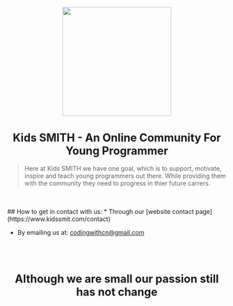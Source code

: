 <p align="center">
  <img src="https://user-images.githubusercontent.com/67172682/147801833-bb70691f-79b9-4a7a-9d3b-e0ea592ce1d3.png" height=250>
</p>

<h1 align="center" style="font-size: 25px">Kids SMITH - An Online Community For Young Programmer</h1>

> Here at Kids SMITH we have one goal, which is to support, motivate, inspire and teach young programmers out there. While providing them with the community they need to progress in thier future carrers.
<br>
<br>
## How to get in contact with us:
* Through our [website contact page](https://www.kidssmit.com/contact)

* By emailing us at: codingwithcn@gmail.com
<br>
<br>
<h1 align="center" style="font-size: 25px">Although we are small our passion still has not change</h1>